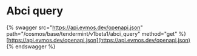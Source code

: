 # Abci query

{% swagger src="https://api.evmos.dev/openapi.json" path="/cosmos/base/tendermint/v1beta1/abci_query" method="get" %}
[https://api.evmos.dev/openapi.json](https://api.evmos.dev/openapi.json)
{% endswagger %}
